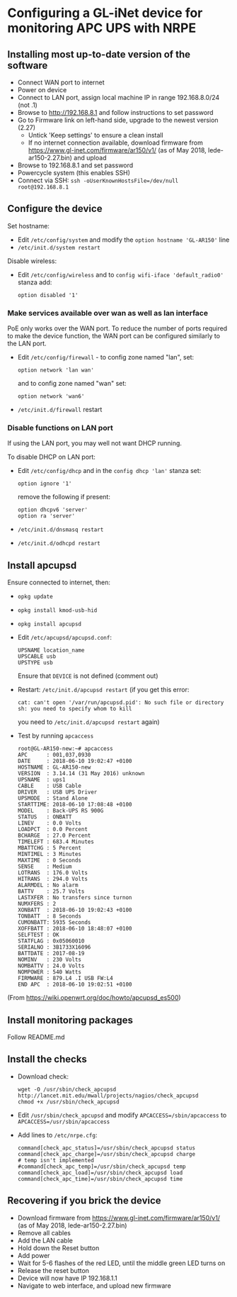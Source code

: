 # Configuring a GL-iNet device for monitoring APC UPS with NRPE

## Installing most up-to-date version of the software

* Connect WAN port to internet
* Power on device
* Connect to LAN port, assign local machine IP in range 192.168.8.0/24 (not .1)
* Browse to http://192.168.8.1 and follow instructions to set password
* Go to Firmware link on left-hand side, upgrade to the newest version (2.27)
  * Untick 'Keep settings' to ensure a clean install
  * If no internet connection available, download firmware from
    <https://www.gl-inet.com/firmware/ar150/v1/> (as of May 2018,
    lede-ar150-2.27.bin) and upload
* Browse to 192.168.8.1 and set password
* Powercycle system (this enables SSH)
* Connect via SSH: `ssh -oUserKnownHostsFile=/dev/null root@192.168.8.1`

## Configure the device

Set hostname:

* Edit `/etc/config/system` and modify the `option hostname 'GL-AR150'` line
* `/etc/init.d/system restart`

Disable wireless:

* Edit `/etc/config/wireless` and to `config wifi-iface 'default_radio0'` stanza add:

      option disabled '1'


### Make services available over wan as well as lan interface

PoE only works over the WAN port.  To reduce the number of ports required to
make the device function, the WAN port can be configured similarly to the LAN
port.

* Edit `/etc/config/firewall` - to config zone named "lan", set:

      option network 'lan wan'

  and to config zone named "wan" set:

      option network 'wan6'

* `/etc/init.d/firewall` restart

### Disable functions on LAN port

If using the LAN port, you may well not want DHCP running.

To disable DHCP on LAN port:

* Edit `/etc/config/dhcp` and in the `config dhcp 'lan'` stanza set:

      option ignore '1'

  remove the following if present:

      option dhcpv6 'server'
      option ra 'server'

* `/etc/init.d/dnsmasq restart`
* `/etc/init.d/odhcpd restart`

## Install apcupsd

Ensure connected to internet, then:

* `opkg update`
* `opkg install kmod-usb-hid`
* `opkg install apcupsd`

* Edit `/etc/apcupsd/apcupsd.conf`:

      UPSNAME location_name
      UPSCABLE usb
      UPSTYPE usb

  Ensure that `DEVICE` is not defined (comment out)

* Restart: `/etc/init.d/apcupsd restart`
  (if you get this error:

      cat: can't open '/var/run/apcupsd.pid': No such file or directory
      sh: you need to specify whom to kill

  you need to `/etc/init.d/apcupsd restart` again)

* Test by running `apcaccess`

      root@GL-AR150-new:~# apcaccess
      APC      : 001,037,0930
      DATE     : 2018-06-10 19:02:47 +0100  
      HOSTNAME : GL-AR150-new
      VERSION  : 3.14.14 (31 May 2016) unknown
      UPSNAME  : ups1
      CABLE    : USB Cable
      DRIVER   : USB UPS Driver
      UPSMODE  : Stand Alone
      STARTTIME: 2018-06-10 17:08:48 +0100  
      MODEL    : Back-UPS RS 900G 
      STATUS   : ONBATT 
      LINEV    : 0.0 Volts
      LOADPCT  : 0.0 Percent
      BCHARGE  : 27.0 Percent
      TIMELEFT : 683.4 Minutes
      MBATTCHG : 5 Percent
      MINTIMEL : 3 Minutes
      MAXTIME  : 0 Seconds
      SENSE    : Medium
      LOTRANS  : 176.0 Volts
      HITRANS  : 294.0 Volts
      ALARMDEL : No alarm
      BATTV    : 25.7 Volts
      LASTXFER : No transfers since turnon
      NUMXFERS : 2
      XONBATT  : 2018-06-10 19:02:43 +0100  
      TONBATT  : 8 Seconds
      CUMONBATT: 5935 Seconds
      XOFFBATT : 2018-06-10 18:48:07 +0100  
      SELFTEST : OK
      STATFLAG : 0x05060010
      SERIALNO : 3B1733X16096  
      BATTDATE : 2017-08-19
      NOMINV   : 230 Volts
      NOMBATTV : 24.0 Volts
      NOMPOWER : 540 Watts
      FIRMWARE : 879.L4 .I USB FW:L4
      END APC  : 2018-06-10 19:02:51 +0100

(From <https://wiki.openwrt.org/doc/howto/apcupsd_es500>)

## Install monitoring packages

Follow README.md

## Install the checks

* Download check:
    
      wget -O /usr/sbin/check_apcupsd http://lancet.mit.edu/mwall/projects/nagios/check_apcupsd
      chmod +x /usr/sbin/check_apcupsd

* Edit `/usr/sbin/check_apcupsd` and modify `APCACCESS=/sbin/apcaccess` to `APCACCESS=/usr/sbin/apcaccess`

* Add lines to `/etc/nrpe.cfg`:

      command[check_apc_status]=/usr/sbin/check_apcupsd status
      command[check_apc_charge]=/usr/sbin/check_apcupsd charge
      # temp isn't implemented
      #command[check_apc_temp]=/usr/sbin/check_apcupsd temp
      command[check_apc_load]=/usr/sbin/check_apcupsd load
      command[check_apc_time]=/usr/sbin/check_apcupsd time


## Recovering if you brick the device

* Download firmware from <https://www.gl-inet.com/firmware/ar150/v1/> (as of May 2018, lede-ar150-2.27.bin)
* Remove all cables
* Add the LAN cable
* Hold down the Reset button
* Add power
* Wait for 5-6 flashes of the red LED, until the middle green LED turns on
* Release the reset button
* Device will now have IP 192.168.1.1
* Navigate to web interface, and upload new firmware
